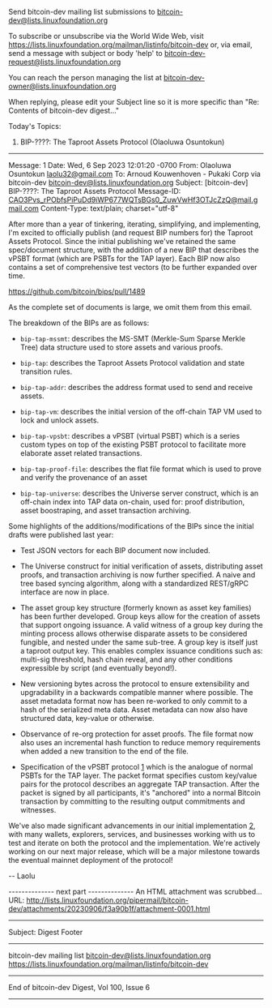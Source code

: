 Send bitcoin-dev mailing list submissions to
	bitcoin-dev@lists.linuxfoundation.org

To subscribe or unsubscribe via the World Wide Web, visit
	https://lists.linuxfoundation.org/mailman/listinfo/bitcoin-dev
or, via email, send a message with subject or body 'help' to
	bitcoin-dev-request@lists.linuxfoundation.org

You can reach the person managing the list at
	bitcoin-dev-owner@lists.linuxfoundation.org

When replying, please edit your Subject line so it is more specific
than "Re: Contents of bitcoin-dev digest..."


Today's Topics:

   1. BIP-????: The Taproot Assets Protocol (Olaoluwa Osuntokun)


----------------------------------------------------------------------

Message: 1
Date: Wed, 6 Sep 2023 12:01:20 -0700
From: Olaoluwa Osuntokun <laolu32@gmail.com>
To: Arnoud Kouwenhoven - Pukaki Corp via bitcoin-dev
	<bitcoin-dev@lists.linuxfoundation.org>
Subject: [bitcoin-dev] BIP-????: The Taproot Assets Protocol
Message-ID:
	<CAO3Pvs_rPObfsPiPuDd9iWP677WQTsBGs0_ZuwVwHf3OTJcZzQ@mail.gmail.com>
Content-Type: text/plain; charset="utf-8"

After more than a year of tinkering, iterating, simplifying, and
implementing, I'm excited to officially publish (and request BIP numbers
for) the Taproot Assets Protocol. Since the initial publishing we've
retained the same spec/document structure, with the addition of a new BIP
that describes the vPSBT format (which are PSBTs for the TAP layer). Each
BIP now also contains a set of comprehensive test vectors (to be further
expanded over time.

https://github.com/bitcoin/bips/pull/1489

As the complete set of documents is large, we omit them from this email.

The breakdown of the BIPs are as follows:

  * `bip-tap-mssmt`: describes the MS-SMT (Merkle-Sum Sparse Merkle Tree)
    data structure used to store assets and various proofs.

  * `bip-tap`: describes the Taproot Assets Protocol validation and state
    transition rules.

  * `bip-tap-addr`: describes the address format used to send and receive
    assets.

  * `bip-tap-vm`: describes the initial version of the off-chain TAP VM used
    to lock and unlock assets.

  * `bip-tap-vpsbt`: describes a vPSBT (virtual PSBT) which is a series
    custom types on top of the existing PSBT protocol to facilitate more
    elaborate asset related transactions.

  * `bip-tap-proof-file`: describes the flat file format which is used to
    prove and verify the provenance of an asset

  * `bip-tap-universe`: describes the Universe server construct, which is an
    off-chain index into TAP data on-chain, used for: proof distribution,
    asset boostraping, and asset transaction archiving.

Some highlights of the additions/modifications of the BIPs since the initial
drafts were published last year:

  * Test JSON vectors for each BIP document now included.

  * The Universe construct for initial verification of assets, distributing
    asset proofs, and transaction archiving is now further specified. A
    naive and tree based syncing algorithm, along with a standardized
    REST/gRPC interface are now in place.

  * The asset group key structure (formerly known as asset key families) has
    been further developed. Group keys allow for the creation of assets that
    support ongoing issuance. A valid witness of a group key during the
    minting process allows otherwise disparate assets to be considered
    fungible, and nested under the same sub-tree. A group key is itself just
    a taproot output key. This enables complex issuance conditions such as:
    multi-sig threshold, hash chain reveal, and any other conditions
    expressible by script (and eventually beyond!).

  * New versioning bytes across the protocol to ensure extensibility and
    upgradability in a backwards compatible manner where possible. The asset
    metadata format now has been re-worked to only commit to a hash of the
    serialized meta data. Asset metadata can now also have structured data,
    key-value or otherwise.

  * Observance of re-org protection for asset proofs. The file format now
    also uses an incremental hash function to reduce memory requirements
    when added a new transition to the end of the file.

  * Specification of the vPSBT protocol [1] which is the analogue of normal
    PSBTs for the TAP layer. The packet format specifies custom key/value
    pairs for the protocol describes an aggregate TAP transaction. After the
    packet is signed by all participants, it's "anchored" into a normal
    Bitcoin transaction by committing to the resulting output commitments
    and witnesses.

We've also made significant advancements in our initial implementation [2],
with many wallets, explorers, services, and businesses working with us to
test and iterate on both the protocol and the implementation. We're actively
working on our next major release, which will be a major milestone towards
the eventual mainnet deployment of the protocol!


-- Laolu

[1]: https://lightning.engineering/posts/2023-06-14-virtual-psbt/
[2]: https://github.com/lightninglabs/taproot-assets
-------------- next part --------------
An HTML attachment was scrubbed...
URL: <http://lists.linuxfoundation.org/pipermail/bitcoin-dev/attachments/20230906/f3a90b1f/attachment-0001.html>

------------------------------

Subject: Digest Footer

_______________________________________________
bitcoin-dev mailing list
bitcoin-dev@lists.linuxfoundation.org
https://lists.linuxfoundation.org/mailman/listinfo/bitcoin-dev


------------------------------

End of bitcoin-dev Digest, Vol 100, Issue 6
*******************************************
